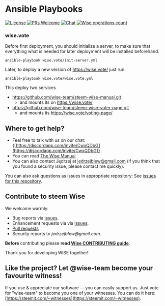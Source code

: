 # Ansible Playbooks

<!--§ data.config.repository.readme.generateDefaultBadges(data) §-->
[![License](https://img.shields.io/github/license/wise-team/ansible-playbooks.svg?style=flat-square)](https://github.com/wise-team/ansible-playbooks/blob/master/LICENSE) [![PRs Welcome](https://img.shields.io/badge/PRs-welcome-brightgreen.svg?style=flat-square)](http://makeapullrequest.com) [![Chat](https://img.shields.io/badge/chat%20on%20discord-6b11ff.svg?style=flat-square)](https://discordapp.com/invite/CwxQDbG) [![Wise operations count](https://img.shields.io/badge/dynamic/json.svg?label=wise%20operations%20count&url=https%3A%2F%2Fsql.wise.vote%3A%2Foperations%3Fselect%3Dcount&query=%24%5B0%5D.count&colorB=blue&style=flat-square)](https://sql.wise.vote/operations?select=moment,delegator,voter,operation_type&order=moment.desc)
<!--§§.-->

### wise.vote

Before first deployment, you should initialize a server, to make sure that everything what is needed for later deployment will be installed beforehand.
    
    ansible-playbook wise.vote/init-server.yml

Later, to deploy a new version of https://wise.vote/ just run:

    ansible-playbook wise.vote/wise.vote.yml

This deploy two services

* https://github.com/wise-team/steem-wise-manual.git
  * and mounts its on https://wise.vote/
* https://github.com/wise-team/steem-wise-voter-page.git
  * and mounts its https://wise.vote/voting-page/


<!--§ data.config.repository.readme.generateHelpMd(data) §-->
## Where to get help?

- Feel free to talk with us on our chat: {[https://discordapp.com/invite/CwxQDbG](https://discordapp.com/invite/CwxQDbG)} .
- You can read [The Wise Manual]({https://wise.vote/introduction})
- You can also contact Jędrzej at jedrzejblew@gmail.com (if you think that you found a security issue, please contact me quickly).

You can also ask questions as issues in appropriate repository: See [issues for this repository](https://github.com/wise-team/ansible-playbooks/issues).

<!--§§.-->

<!--§ data.config.repository.readme.generateHelpUsMd(data) §-->
## Contribute to steem Wise

We welcome warmly:

- Bug reports via [issues](https://github.com/wise-team/ansible-playbooks).
- Enhancement requests via via [issues](https://github.com/wise-team/ansible-playbooks/issues).
- [Pull requests](https://github.com/wise-team/ansible-playbooks/pulls)
- Security reports to _jedrzejblew@gmail.com_.

**Before** contributing please **read [Wise CONTRIBUTING guide](https://github.com/wise-team/steem-wise-core/blob/master/CONTRIBUTING.md)**.

Thank you for developing WISE together!



## Like the project? Let @wise-team become your favourite witness!

If you use & appreciate our software — you can easily support us. Just vote for "wise-team" to become you one of your witnesses. You can do it here: [https://steemit.com/~witnesses](https://steemit.com/~witnesses).

<!--§§.-->

<!-- Prayer: Gloria Patri, et Filio, et Spiritui Sancto, sicut erat in principio et nunc et semper et in saecula saeculorum. Amen. In te, Domine, speravi: non confundar in aeternum. -->
